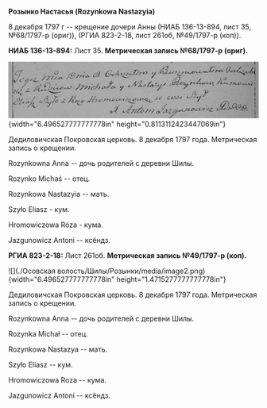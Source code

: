 **Розынко Настасья (Rozynkowa Nastazyia)**

8 декабря 1797 г -- крещение дочери Анны (НИАБ 136-13-894, лист 35,
№68/1797-р (ориг)), (РГИА 823-2-18, лист 261об, №49/1797-р (коп)).

**НИАБ 136-13-894:** Лист 35. **Метрическая запись №68/1797-р (ориг).**

![](./media/dbe2b34d247fd0c9670f07f9e079ac8baf8239f8.png){width="6.496527777777778in"
height="0.8113112423447069in"}

Дедиловичская Покровская церковь. 8 декабря 1797 года. Метрическая
запись о крещении.

Rozynkowna Anna -- дочь родителей с деревни Шилы.

Rozynko Michaś -- отец.

Rozynkowa Nastazyia -- мать.

Szyło Eliasz - кум.

Hromowiczowa Róza - кума.

Jazgunowicz Antoni -- ксёндз.

**РГИА 823-2-18:** Лист 261об. **Метрическая запись №49/1797-р (коп).**

![](./Осовская волость/Шилы/Розынки/media/image2.png){width="6.496527777777778in"
height="1.4715277777777778in"}

Дедиловичская Покровская церковь. 8 декабря 1797 года. Метрическая
запись о крещении.

Rozynkowna Anna -- дочь родителей с деревни Шилы.

Rozynka Michał -- отец.

Rozynkowa Nastazya -- мать.

Szyło Eliasz -- кум.

Hromowiczowa Roza -- кума.

Jazgunowicz Antoni -- ксёндз.
